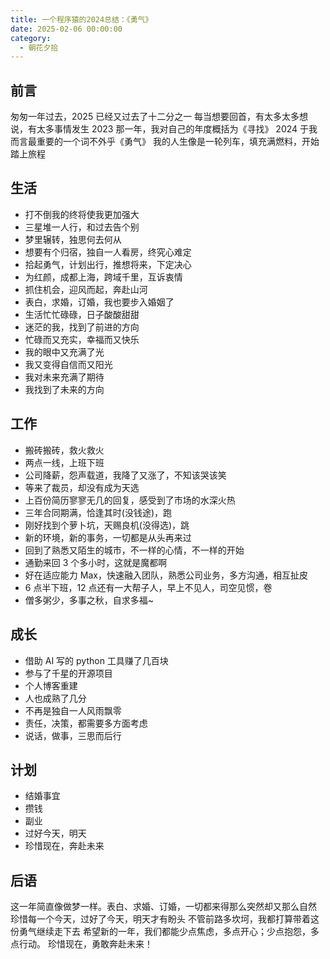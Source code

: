 ```yaml
---
title: 一个程序猿的2024总结：《勇气》
date: 2025-02-06 00:00:00
category:
  - 朝花夕拾
---
```



## 前言

匆匆一年过去，2025 已经又过去了十二分之一
每当想要回首，有太多太多想说，有太多事情发生
2023 那一年，我对自己的年度概括为《寻找》
2024 于我而言最重要的一个词不外乎《勇气》
我的人生像是一轮列车，填充满燃料，开始踏上旅程

## 生活

- 打不倒我的终将使我更加强大
- 三星堆一人行，和过去告个别
- 梦里辗转，独思何去何从
- 想要有个归宿，独自一人看房，终究心难定
- 拾起勇气，计划出行，推想将来，下定决心
- 为红颜，成都上海，跨域千里，互诉衷情
- 抓住机会，迎风而起，奔赴山河
- 表白，求婚，订婚，我也要步入婚姻了
- 生活忙忙碌碌，日子酸酸甜甜
- 迷茫的我，找到了前进的方向
- 忙碌而又充实，幸福而又快乐
- 我的眼中又充满了光
- 我又变得自信而又阳光
- 我对未来充满了期待
- 我找到了未来的方向

## 工作

- 搬砖搬砖，救火救火
- 两点一线，上班下班
- 公司降薪，怨声载道，我降了又涨了，不知该哭该笑
- 等来了裁员，却没有成为天选
- 上百份简历寥寥无几的回复，感受到了市场的水深火热
- 三年合同期满，恰逢其时(没钱途)，跑
- 刚好找到个萝卜坑，天赐良机(没得选)，跳
- 新的环境，新的事务，一切都是从头再来过
- 回到了熟悉又陌生的城市，不一样的心情，不一样的开始
- 通勤来回 3 个多小时，这就是魔都啊
- 好在适应能力 Max，快速融入团队，熟悉公司业务，多方沟通，相互扯皮
- 6 点半下班，12 点还有一大帮子人，早上不见人，司空见惯，卷
- 僧多粥少，多事之秋，自求多福~

## 成长

- 借助 AI 写的 python 工具赚了几百块
- 参与了千星的开源项目
- 个人博客重建
- 人也成熟了几分
- 不再是独自一人风雨飘零
- 责任，决策，都需要多方面考虑
- 说话，做事，三思而后行

## 计划

- 结婚事宜
- 攒钱
- 副业
- 过好今天，明天
- 珍惜现在，奔赴未来

## 后语

这一年简直像做梦一样。表白、求婚、订婚，一切都来得那么突然却又那么自然
珍惜每一个今天，过好了今天，明天才有盼头
不管前路多坎坷，我都打算带着这份勇气继续走下去
希望新的一年，我们都能少点焦虑，多点开心；少点抱怨，多点行动。
珍惜现在，勇敢奔赴未来！
